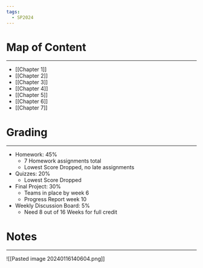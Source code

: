 ```yaml
---
tags:
  - SP2024
---
```

# Map of Content
---
- [[Chapter 1]]
- [[Chapter 2]]
- [[Chapter 3]]
- [[Chapter 4]]
- [[Chapter 5]]
- [[Chapter 6]]
- [[Chapter 7]]
# Grading
---
- Homework: 45%
	- 7 Homework assignments total
	- Lowest Score Dropped, no late assignments
- Quizzes: 20%
	- Lowest Score Dropped
- Final Project: 30%
	- Teams in place by week 6
	- Progress Report week 10
- Weekly Discussion Board: 5%
	- Need 8 out of 16 Weeks for full credit 
# Notes
---
![[Pasted image 20240116140604.png]]

